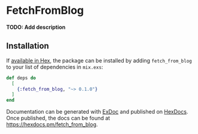 # FetchFromBlog

**TODO: Add description**

## Installation

If [available in Hex](https://hex.pm/docs/publish), the package can be installed
by adding `fetch_from_blog` to your list of dependencies in `mix.exs`:

```elixir
def deps do
  [
    {:fetch_from_blog, "~> 0.1.0"}
  ]
end
```

Documentation can be generated with [ExDoc](https://github.com/elixir-lang/ex_doc)
and published on [HexDocs](https://hexdocs.pm). Once published, the docs can
be found at <https://hexdocs.pm/fetch_from_blog>.

